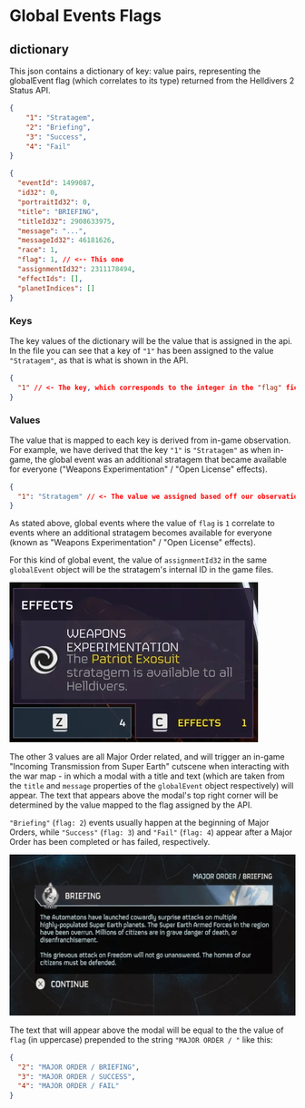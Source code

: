 # Global Events Flags

## dictionary
This json contains a dictionary of key: value pairs, representing the globalEvent flag (which correlates to its type) returned from the Helldivers 2 
Status API.

```json
{
	"1": "Stratagem",
	"2": "Briefing",
	"3": "Success",
	"4": "Fail"
}
```
```json
{
  "eventId": 1499087,
  "id32": 0,
  "portraitId32": 0,
  "title": "BRIEFING",
  "titleId32": 2908633975,
  "message": "...",
  "messageId32": 46181626,
  "race": 1,
  "flag": 1, // <-- This one
  "assignmentId32": 2311178494,
  "effectIds": [],
  "planetIndices": []
}
```

### Keys
The key values of the dictionary will be the value that is assigned in the api. In the file you can see that a key of 
`"1"` has been assigned to the value `"Stratagem"`, as that is what is shown in the API.

```json
{
  "1" // <- The key, which corresponds to the integer in the "flag" field above.
}
```

### Values
The value that is mapped to each key is derived from in-game observation. For example, we have derived that the key `"1"`
is `"Stratagem"` as when in-game, the global event was an additional stratagem that became available for everyone ("Weapons Experimentation" / "Open License" effects).

```json
{
  "1": "Stratagem" // <- The value we assigned based off our observations
}
```

As stated above, global events where the value of `flag` is `1` correlate to events where an additional stratagem becomes available for everyone (known as "Weapons Experimentation" / "Open License" effects).

For this kind of global event, the value of `assignmentId32` in the same `globalEvent` object will be the stratagem's internal ID in the game files.

![Global Event with flag=1 in game](../images/globalEvents_flags_stratagem.png)

The other 3 values are all Major Order related, and will trigger an in-game "Incoming Transmission from Super Earth" cutscene when interacting with the war map - in which a modal with a title and text (which are taken from the `title` and `message` properties of the `globalEvent` object respectively) will appear. The text that appears above the modal's top right corner will be determined by the value mapped to the flag assigned by the API.

`"Briefing"` (`flag: 2`) events usually happen at the beginning of Major Orders, while `"Success"` (`flag: 3`) and `"Fail"` (`flag: 4`) appear after a Major Order has been completed or has failed, respectively.

![Briefing](../images/globalEvents_flags_briefing.png)

The text that will appear above the modal will be equal to the the value of `flag` (in uppercase) prepended to the string `"MAJOR ORDER / "` like this:

```json
{
  "2": "MAJOR ORDER / BRIEFING",
  "3": "MAJOR ORDER / SUCCESS",
  "4": "MAJOR ORDER / FAIL"
}